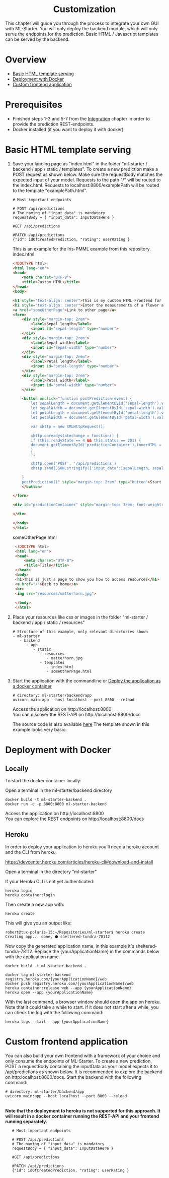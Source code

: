 <h1 align="center">
    Customization
</h1>

This chapter will guide you through the process to integrate your own GUI with ML-Starter. You will only deploy the backend module, which will only serve the endpoints for the prediction. Basic HTML / Javascript templates can be served by the backend. 

# Overview

- <a href="#basic-html-template-serving">Basic HTML template serving</a>
- <a href="#deployment-with-docker">Deployment with Docker</a>
- <a href="#custom-frontend-application">Custom frontend application</a>


# Prerequisites

- Finished steps 1-3 and 5-7 from the <a href="https://github.com/loki344/ml-starter/tree/master/docs/integration">Integration</a> chapter in order to provide the prediction REST-endpoints.
- Docker installed (if you want to deploy it with docker)


# Basic HTML template serving

1) Save your landing page as "index.html" in the folder "ml-starter / backend / app / static / templates". To create a new prediction make a POST request as shown below. Make sure the requestBody matches the expected input of your model. Requests to the path "/" will be routed to the index.html. Requests to localhost:8800/examplePath will be routed to the template "examplePath.html".

    ```text
    # Most important endpoints
    
    # POST /api/predictions
    # The naming of "input_data" is mandatory
    requestBody = { "input_data": InputDataHere }
    
    #GET /api/predictions
    
    #PATCH /api/predictions
    {"id": idOfCreatedPrediction, "rating": userRating }
    
    ```
   This is an example for the Iris-PMML example from this repository.<br>
   index.html
    ```html
    <!DOCTYPE html>
    <html lang="en">
    <head>
        <meta charset="UTF-8">
        <title>Custom HTML</title>
    </head>
    <body>
    
    <h1 style="text-align: center">This is my custom HTML Frontend for the Iris PMML Model</h1>
    <h2 style="text-align: center">Enter the measurements of a flower and start the prediction</h2>
    <a href="someOtherPage">Link to other page</a>
    <form>
        <div style="margin-top: 2rem">
            <label>Sepal length</label>
            <input id="sepal-length" type="number">
        </div>
        <div style="margin-top: 2rem">
            <label>Sepal width</label>
            <input id="sepal-width" type="number">
        </div>
        <div style="margin-top: 2rem">
            <label>Petal length</label>
            <input id="petal-length" type="number">
        </div>
        <div style="margin-top: 2rem">
            <label>Petal width</label>
            <input id="petal-width" type="number">
        </div>
    
        <button onclick="function postPrediction(event) {
            let sepalLength = document.getElementById('sepal-length').value
            let sepalWidth = document.getElementById('sepal-width').value
            let petalLength = document.getElementById('petal-length').value
            let petalWidth = document.getElementById('petal-width').value
    
            var xhttp = new XMLHttpRequest();
    
            xhttp.onreadystatechange = function() {
            if (this.readyState == 4 && this.status == 201) {
            document.getElementById('predictionContainer').innerHTML = JSON.parse(this.responseText).prediction;
            }
            };
    
            xhttp.open('POST', '/api/predictions')
            xhttp.send(JSON.stringify({'input_data':[sepalLength, sepalWidth, petalLength, petalWidth]}))
    
        }
        postPrediction()" style="margin-top: 2rem" type="button">Start prediction
        </button>
    
    </form>
    
    <div id="predictionContainer" style="margin-top: 3rem; font-weight: bold">
    
    </div>
    
    </body>
    </html>

    ```
   someOtherPage.html
   ```html
    <!DOCTYPE html>
    <html lang="en">
    <head>
        <meta charset="UTF-8">
        <title>Title</title>
    </head>
    <body>
    <h1>This is just a page to show you how to access resources</h1>
    <a href="/">Back to home</a>
    <br>
    <img src="resources/matterhorn.jpg">
    
    </body>
    </html>

    ```
   
2) Place your resources like css or images in the folder "ml-starter / backend / app / static / resources"
    
    ```text
   # Structure of this example, only relevant directories shown
    - ml-starter
       - backend
          - app
             - static
                - resources
                   - matterhorn.jpg
                - templates
                   - index.html
                   - someOtherPage.html
    ```
3) Start the application with the commandline or <a href="#deployment">Deploy the application as a docker container</a>
    ```commandline
    # directory: ml-starter/backend/app
   uvicorn main:app --host localhost --port 8800 --reload
    ```
   Access the application on http://localhost:8800<br>
   You can discover the REST-API on http://localhost:8800/docs
   
   
   The source code is also available <a href="https://github.com/loki344/ml-starter/tree/master/backend/examples/custom-frontend">here</a>
   The template shown in this example looks very basic:
   <img href="https://raw.githubusercontent.com/loki344/ml-starter/master/docs/images/examplehtmlapplication.png">

# Deployment with Docker

## Locally

To start the docker container locally:

Open a terminal in the ml-starter/backend directory
```commandline
docker build -t ml-starter-backend .
docker run -d -p 8800:8800 ml-starter-backend
```
Access the application on http://localhost:8800<br>
You can explore the REST endpoints on http://localhost:8800/docs <br>


## Heroku

In order to deploy your application to heroku you'll need a heroku account and the CLI from heroku.

https://devcenter.heroku.com/articles/heroku-cli#download-and-install

Open a terminal in the directory "ml-starter"

If your Heroku CLI is not yet authenticated:
```commandline
heroku login
heroku container:login
```

Then create a new app with:
```commandline
heroku create
```
This will give you an output like:

```commandline
robert@tux-polaris-15:~/Repositories/ml-starter$ heroku create
Creating app... done, ⬢ sheltered-tundra-78112
```
Now copy the generated application name, in this example it's sheltered-tundra-78112. Replace the {yourApplicationName} in the commands below with the application name.

```commandline
docker build -t ml-starter-backend .

docker tag ml-starter-backend registry.heroku.com/{yourApplicationName}/web
docker push registry.heroku.com/{yourApplicationName}/web
heroku container:release web --app {yourApplicationName}
heroku open --app {yourApplicationName}
```

With the last command, a browser window should open the app on heroku. Note that it could take a while to start. If it does not start after a while, you can check the log with the following command:

```commandline
heroku logs --tail --app {yourApplicationName}
```



# Custom frontend application
You can also build your own frontend with a framework of your choice and only consume the endpoints of ML-Starter. To create a new prediction, POST a requestBody containing the inputData as your model expects it to /api/predictions as shown below. It is recommended to explore the backend on http:localhost:8800/docs. Start the backend with the following command:

 ```commandline
 # directory: ml-starter/backend/app
uvicorn main:app --host localhost --port 8800 --reload
 ```

<br>
<strong>Note that the deployment to heroku is not supported for this approach. It will result in a docker container running the REST-API and your frontend running separately.</strong>

 ```text
    # Most important endpoints
    
    # POST /api/predictions
    # The naming of "input_data" is mandatory
    requestBody = { "input_data": InputDataHere }
    
    #GET /api/predictions
    
    #PATCH /api/predictions
    {"id": idOfCreatedPrediction, "rating": userRating }
 ```


